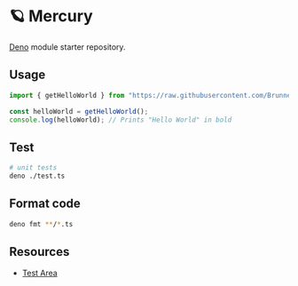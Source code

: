 # 🪐 Mercury

[Deno](https://deno.land) module starter repository.

## Usage

```typescript
import { getHelloWorld } from "https://raw.githubusercontent.com/BrunnerLivio/deno-module-starter/{VERSION}/mod.ts";

const helloWorld = getHelloWorld();
console.log(helloWorld); // Prints "Hello World" in bold
```

## Test

```bash
# unit tests
deno ./test.ts
```

## Format code

```bash
deno fmt **/*.ts
```

## Resources

- [Test Area](https://jsfiddle.net/mjcmc/wyua29bg/3/)